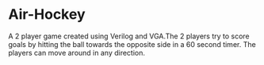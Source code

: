 # Air-Hockey

A 2 player game created using Verilog and VGA.The 2 players try to score goals by hitting the ball towards the opposite side in a 
60 second timer. The players can move around in any direction.
